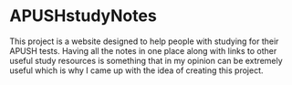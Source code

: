 # APUSHstudyNotes
This project is a website designed to help people with studying for their APUSH tests. Having all the notes in one place along with links to other useful study resources is 
something that in my opinion can be extremely useful which is why I came up with the idea of creating this project. 
